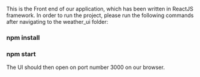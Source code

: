 This is the Front end of our application, which has been written in ReactJS framework. In order to run the project, please run the following commands after navigating to the weather_ui folder:

### npm install

### npm start

The UI should then open on port number 3000 on our browser.

